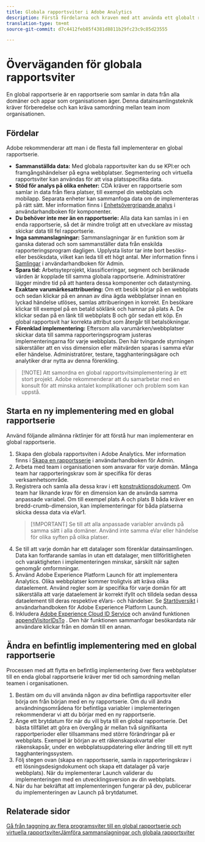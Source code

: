 ```yaml
---
title: Globala rapportsviter i Adobe Analytics
description: Förstå fördelarna och kraven med att använda ett globalt rapporteringsprogram.
translation-type: tm+mt
source-git-commit: d7c4412feb85f4381d8811b29fc23c9c85d23555

---
```



# Överväganden för globala rapportsviter

En global rapportserie är en rapportserie som samlar in data från alla domäner och appar som organisationen äger. Denna datainsamlingsteknik kräver förberedelse och kan kräva samordning mellan team inom organisationen.

## Fördelar

Adobe rekommenderar att man i de flesta fall implementerar en global rapportserie.

* **Sammanställda data:** Med globala rapportsviter kan du se KPI:er och framgångshändelser på egna webbplatser. Segmentering och virtuella rapportsviter kan användas för att visa platsspecifika data.
* **Stöd för analys på olika enheter:** CDA kräver en rapportserie som samlar in data från flera platser, till exempel din webbplats och mobilapp. Separata enheter kan sammanfoga data om de implementeras på rätt sätt. Mer information finns i [Enhetsövergripande analys](../../components/cda/cda-home.md) i användarhandboken för komponenter.
* **Du behöver inte mer än en rapportserie:** Alla data kan samlas in i en enda rapportserie, så det är mindre troligt att en utvecklare av misstag skickar data till fel rapportserie.
* **Inga sammanslagningar:** Sammanslagningar är en funktion som är ganska daterad och som sammanställer data från enskilda rapporteringsprogram dagligen. Upplysta listor tar inte bort besöks- eller besöksdata, vilket kan leda till ett högt antal. Mer information finns i [Samlingar](../../admin/c-manage-report-suites/rollup-report-suite.md) i användarhandboken för Admin.
* **Spara tid:** Arbetsyteprojekt, klassificeringar, segment och beräknade värden är kopplade till samma globala rapportserie. Administratörer lägger mindre tid på att hantera dessa komponenter och datastyrning.
* **Exaktare varumärkesattribuering:** Om ett besök börjar på en webbplats och sedan klickar på en annan av dina ägda webbplatser innan en lyckad händelse utlöses, samlas attribueringen in korrekt. En besökare klickar till exempel på en betald söklänk och hamnar på plats A. De klickar sedan på en länk till webbplats B och gör sedan ett köp. En global rapportsvit har korrekta attribut som återgår till betalsökningar.
* **Förenklad implementering:** Eftersom alla varumärken/webbplatser skickar data till samma rapporteringsprogram justeras implementeringarna för varje webbplats. Den här tvingande styrningen säkerställer att en viss dimension eller mätvärden sparas i samma eVar eller händelse. Administratörer, testare, tagghanteringsägare och analytiker drar nytta av denna förenkling.

> [!NOTE] Att samordna en global rapportsvitsimplementering är ett stort projekt. Adobe rekommenderar att du samarbetar med en konsult för att minska antalet komplikationer och problem som kan uppstå.

## Starta en ny implementering med en global rapportserie

Använd följande allmänna riktlinjer för att förstå hur man implementerar en global rapportserie.

1. Skapa den globala rapportsviten i Adobe Analytics. Mer information finns i [Skapa en rapportsserie](../../admin/admin-console/create-report-suite.md) i användarhandboken för Admin.
2. Arbeta med team i organisationen som ansvarar för varje domän. Många team har rapporteringskrav som är specifika för deras verksamhetsområde.
3. Registrera och samla alla dessa krav i ett [konstruktionsdokument](solution-design.md). Om team har liknande krav för en dimension kan de använda samma anpassade variabel. Om till exempel plats A och plats B båda kräver en bredd-crumb-dimension, kan implementeringar för båda platserna skicka dessa data via eVar1.
   > [!IMPORTANT] Se till att alla anpassade variabler används på samma sätt i alla domäner. Använd inte samma eVar eller händelse för olika syften på olika platser.
4. Se till att varje domän har ett datalager som förenklar datainsamlingen. Data kan fortfarande samlas in utan ett datalager, men tillförlitligheten och varaktigheten i implementeringen minskar, särskilt när sajten genomgår omformningar.
5. Använd Adobe Experience Platform Launch för att implementera Analytics. Olika webbplatser kommer troligtvis att kräva olika dataelement. Använd regler som är specifika för varje domän för att säkerställa att varje dataelement är korrekt ifyllt och tilldela sedan dessa dataelement till deras respektive eVars- och händelser. Se [Startöversikt](https://docs.adobe.com/content/help/en/launch/using/overview.html) i användarhandboken för Adobe Experience Platform Launch.
6. Inkludera [Adobe Experience Cloud ID Service](https://docs.adobe.com/content/help/en/id-service/using/home.html) och använd funktionen [appendVisitorIDsTo](https://docs.adobe.com/content/help/en/id-service/using/id-service-api/methods/appendvisitorid.html) . Den här funktionen sammanfogar besökardata när användare klickar från en domän till en annan.

## Ändra en befintlig implementering med en global rapportserie

Processen med att flytta en befintlig implementering över flera webbplatser till en enda global rapportserie kräver mer tid och samordning mellan teamen i organisationen.

1. Bestäm om du vill använda någon av dina befintliga rapportsviter eller börja om från början med en ny rapportserie. Om du vill ändra användningsområdena för befintliga variabler i implementeringen rekommenderar vi att du börjar med en ny rapportserie.
2. Ange ett brytdatum för när du vill byta till en global rapportserie. Det bästa tillfället att göra en övergång är mellan två signifikanta rapportperioder eller tillsammans med större förändringar på er webbplats. Exempel är början av ett räkenskapskvartal eller räkenskapsår, under en webbplatsuppdatering eller ändring till ett nytt tagghanteringssystem.
3. Följ stegen ovan (skapa en rapportsserie, samla in rapporteringskrav i ett lösningsdesigndokument och skapa ett datalager på varje webbplats). När du implementerar Launch validerar du implementeringen med en utvecklingsversion av din webbplats.
4. När du har bekräftat att implementeringen fungerar på dev, publicerar du implementeringen av Launch på brytdatumet.

## Relaterade sidor

[Gå från taggning av flera programsviter till en global rapportserie och virtuella rapportsviter](../../components/vrs/vrs-considerations.md)[Jämföra sammanslagningar och globala rapportsviter](../../admin/c-manage-report-suites/rollup-report-suite.md)
